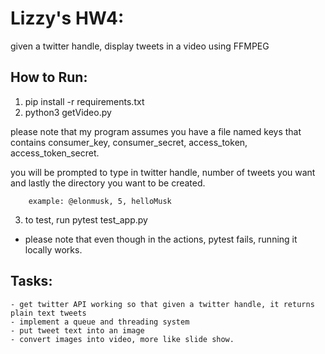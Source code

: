 
# Lizzy's HW4:
given a twitter handle, display tweets in a video using FFMPEG



## How to Run:

1. pip install -r requirements.txt
2. python3 getVideo.py

please note that my program assumes you have a file named keys that contains consumer_key,
consumer_secret, access_token, access_token_secret.

you will be prompted to type in twitter handle, number of tweets you want and lastly the directory you want to be created.
        
        example: @elonmusk, 5, helloMusk


3. to test, run pytest test_app.py
- please note that even though in the actions, pytest fails, running it locally works.

## Tasks:
    - get twitter API working so that given a twitter handle, it returns plain text tweets
    - implement a queue and threading system
    - put tweet text into an image
    - convert images into video, more like slide show.
